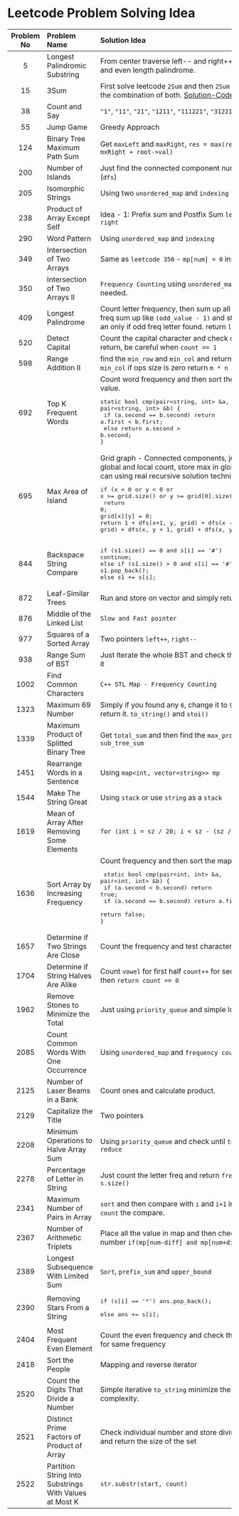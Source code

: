 # Leetcode Problem Solving Idea 

| Problem No | Problem Name                       | Solution Idea                                                                                                                                                                                                                                                  |
| :--------: | :--------------------------------- | :------------------------------------------------------------------------------------------------------------------------------------------------------------------------------------------------------------------------------------------------------------- |
|     5      | Longest Palindromic Substring      | From center traverse left-- and right++, check both odd and even length palindrome.                                                                                                                                                                            |
|15| 3Sum|First solve leetcode `2Sum` and then `2Sum II`, then `3Sum` is the combination of both. [Solution-Code](https://github.com/Nahid-Hassan/job-prep/blob/main/leetcode/15.%203sum/neetcode.cpp)|
|     38     | Count and Say                      | `"1"`, `"11"`, `"21"`, `"1211"`, `"111221"`, `"312211"`                                                                                                                                                                                                        |
|55|Jump Game| Greedy Approach |
|124| Binary Tree Maximum Path Sum| Get `maxLeft` and `maxRight`, `res = max(res, mxLeft + mxRight + root->val)`| 
|200| Number of Islands| Just find the connected component numbers in grid (`dfs`)|
|205| Isomorphic Strings| Using two `unordered_map` and `indexing`|
|238| Product of Array Except Self|Idea - 1: Prefix sum and Postfix Sum `left - index - right`|
|290| Word Pattern| Using `unordered_map` and `indexing`|
|349| Intersection of Two Arrays| Same as `leetcode 350` - `mp[num] = 0` instead `mp[num]--` | 
|350| Intersection of Two Arrays II|`Frequency Counting`  using `unordered_map`. Ordering not needed.|
|    409     | Longest Palindrome                 | Count letter frequency, then sum up all even, for odd freq sum up like `(odd_value - 1)` and store `carry = 1`; if an only if odd freq letter found. return `len + carry`                                                                                      |
|520| Detect Capital|Count the capital character and check condition and return, be careful when `count == 1`|
|598| Range Addition II| find the `min_row` and `min_col` and return the `min_row * min_col` if ops size is zero return `m * n` |
|    692     | Top K Frequent Words               | Count word frequency and then sort the map based on value. <pre>static bool cmp(pair<string, int> &a, pair<string, int> &b) { <br>    if (a.second == b.second) return a.first < b.first; <br>    else return a.second > b.second;<br>}</pre>                  |
|695| Max Area of Island|Grid graph - Connected components, just maintain a global and local count, store max in global count or you can using real recursive solution technique <pre>if (x < 0 or y < 0 or x >= grid.size() or y >= grid[0].size() or !grid[x][y])<br>    return 0;<br>grid[x][y] = 0;<br>return 1 + dfs(x+1, y, grid) + dfs(x - 1, y, grid) + dfs(x, y + 1, grid) + dfs(x, y - 1, grid);</pre>|
|844| Backspace String Compare|<pre>if (s1.size() == 0 and s[i] == '#') continue;<br>else if (s1.size() > 0 and s[i] == '#') s1.pop_back();<br>else s1 += s[i];</pre>|
|872| Leaf-Similar Trees|Run and store on vector and simply return `left == right`|
|876| Middle of the Linked List| `Slow and Fast pointer` |
|977| Squares of a Sorted Array|Two pointers `left++`, `right--`|
|938| Range Sum of BST|Just Iterate the whole BST and check the range and sum it|
|1002| Find Common Characters| `C++ STL Map - Frequency Counting`|
|1323| Maximum 69 Number|Simply if you found any `6`, change it to `9` and immediate return it. `to_string()` and `stoi()`|
|1339| Maximum Product of Splitted Binary Tree| Get `total_sum` and then find the `max_prod` based on `sub_tree_sum`|
|1451| Rearrange Words in a Sentence| Using `map<int, vector<string>> mp`| 
|1544| Make The String Great | Using `stack` or use `string` as a `stack` |
|1619| Mean of Array After Removing Some Elements| `for (int i = sz / 20; i < sz - (sz / 20); i++`|
|    1636    | Sort Array by Increasing Frequency | Count frequency and then sort the map using following, <pre> static bool cmp(pair<int, int> &a, pair<int, int> &b) { <br>    if (a.second < b.second) return true;<br>    if (a.second == b.second) return a.first >= b.first;<br>    return false;<br>}</pre> |
|1657| Determine if Two Strings Are Close| Count the frequency and test character set|
|1704| Determine if String Halves Are Alike|Count `vowel` for first half `count++` for second half `count--` then `return count == 0`|
|1962| Remove Stones to Minimize the Total| Just using `priority_queue` and simple logic| 
|2085| Count Common Words With One Occurrence| Using `unordered_map` and `frequency count`|
|2125| Number of Laser Beams in a Bank| Count ones and calculate product. |
|2129| Capitalize the Title| Two pointers |
|2208| Minimum Operations to Halve Array Sum| Using `priority_queue` and check until `total / 2 > reduce`|
|2278 | Percentage of Letter in String| Just count the letter freq and return `freq * 100 / s.size()`|
|    2341    | Maximum Number of Pairs in Array   | `sort` and then compare with `i` and `i+1` index value and `count` the compare.                                                                                                                                                                                |
|2367| Number of Arithmetic Triplets|Place all the value in map and then check for every number `if(mp[num-diff] and mp[num+diff]) count++`.|
|2389| Longest Subsequence With Limited Sum|`Sort`, `prefix_sum` and `upper_bound`|
|2390| Removing Stars From a String| <pre>if (s[i] == '*') ans.pop_back(); <br>else ans += s[i];</pre>
|2404| Most Frequent Even Element| Count the even frequency and check the smallest one if for same frequency |
|2418 | Sort the People| Mapping and reverse iterator | 
|2520| Count the Digits That Divide a Number|Simple iterative `to_string` minimize the coding complexity.|
|2521| Distinct Prime Factors of Product of Array| Check individual number and store divisor into the set and return the size of the set|
|2522| Partition String Into Substrings With Values at Most K|`str.substr(start, count)`|